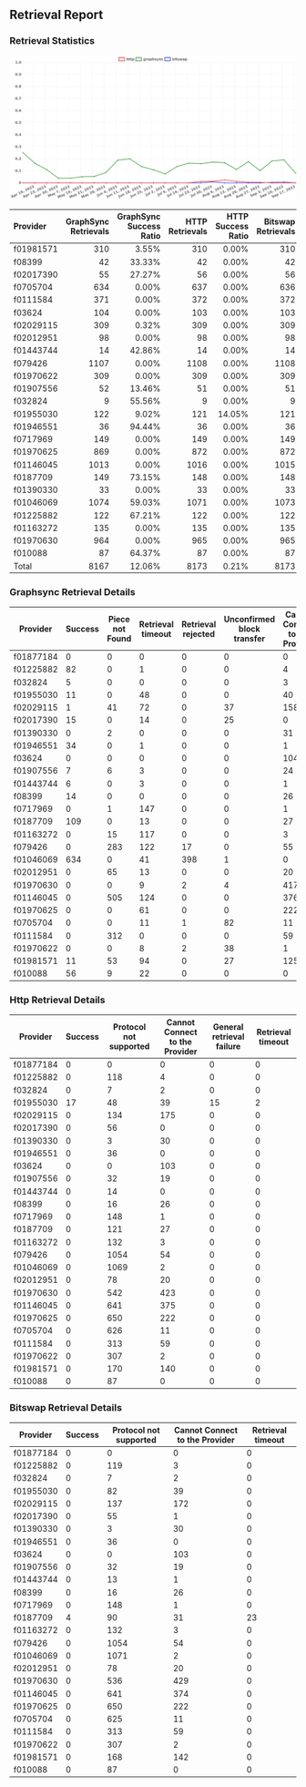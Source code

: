 ## Retrieval Report
### Retrieval Statistics
<img src="https://raw.githubusercontent.com/data-preservation-programs/filplus-checker-assets/main/filecoin-project/filecoin-plus-large-datasets/issues/1529/1695109068092.png"/>

| Provider  | GraphSync Retrievals | GraphSync Success Ratio | HTTP Retrievals | HTTP Success Ratio | Bitswap Retrievals | Bitswap Success Ratio |
| :-------- | -------------------: | ----------------------: | --------------: | -----------------: | -----------------: | --------------------: |
| f01981571 |                  310 |                   3.55% |             310 |              0.00% |                310 |                 0.00% |
| f08399    |                   42 |                  33.33% |              42 |              0.00% |                 42 |                 0.00% |
| f02017390 |                   55 |                  27.27% |              56 |              0.00% |                 56 |                 0.00% |
| f0705704  |                  634 |                   0.00% |             637 |              0.00% |                636 |                 0.00% |
| f0111584  |                  371 |                   0.00% |             372 |              0.00% |                372 |                 0.00% |
| f03624    |                  104 |                   0.00% |             103 |              0.00% |                103 |                 0.00% |
| f02029115 |                  309 |                   0.32% |             309 |              0.00% |                309 |                 0.00% |
| f02012951 |                   98 |                   0.00% |              98 |              0.00% |                 98 |                 0.00% |
| f01443744 |                   14 |                  42.86% |              14 |              0.00% |                 14 |                 0.00% |
| f079426   |                 1107 |                   0.00% |            1108 |              0.00% |               1108 |                 0.00% |
| f01970622 |                  309 |                   0.00% |             309 |              0.00% |                309 |                 0.00% |
| f01907556 |                   52 |                  13.46% |              51 |              0.00% |                 51 |                 0.00% |
| f032824   |                    9 |                  55.56% |               9 |              0.00% |                  9 |                 0.00% |
| f01955030 |                  122 |                   9.02% |             121 |             14.05% |                121 |                 0.00% |
| f01946551 |                   36 |                  94.44% |              36 |              0.00% |                 36 |                 0.00% |
| f0717969  |                  149 |                   0.00% |             149 |              0.00% |                149 |                 0.00% |
| f01970625 |                  869 |                   0.00% |             872 |              0.00% |                872 |                 0.00% |
| f01146045 |                 1013 |                   0.00% |            1016 |              0.00% |               1015 |                 0.00% |
| f0187709  |                  149 |                  73.15% |             148 |              0.00% |                148 |                 2.70% |
| f01390330 |                   33 |                   0.00% |              33 |              0.00% |                 33 |                 0.00% |
| f01046069 |                 1074 |                  59.03% |            1071 |              0.00% |               1073 |                 0.00% |
| f01225882 |                  122 |                  67.21% |             122 |              0.00% |                122 |                 0.00% |
| f01163272 |                  135 |                   0.00% |             135 |              0.00% |                135 |                 0.00% |
| f01970630 |                  964 |                   0.00% |             965 |              0.00% |                965 |                 0.00% |
| f010088   |                   87 |                  64.37% |              87 |              0.00% |                 87 |                 0.00% |
| Total     |                 8167 |                  12.06% |            8173 |              0.21% |               8173 |                 0.05% |

### Graphsync Retrieval Details
| Provider  | Success | Piece not Found | Retrieval timeout | Retrieval rejected | Unconfirmed block transfer | Cannot Connect to the Provider | General retrieval failure | Retrieval not free | Provider not online | Retrieval throttled |
| --------- | ------- | --------------- | ----------------- | ------------------ | -------------------------- | ------------------------------ | ------------------------- | ------------------ | ------------------- | ------------------- |
| f01877184 | 0       | 0               | 0                 | 0                  | 0                          | 0                              | 0                         | 0                  | 0                   | 0                   |
| f01225882 | 82      | 0               | 1                 | 0                  | 0                          | 4                              | 23                        | 12                 | 0                   | 0                   |
| f032824   | 5       | 0               | 0                 | 0                  | 0                          | 3                              | 1                         | 0                  | 0                   | 0                   |
| f01955030 | 11      | 0               | 48                | 0                  | 0                          | 40                             | 0                         | 0                  | 23                  | 0                   |
| f02029115 | 1       | 41              | 72                | 0                  | 37                         | 158                            | 0                         | 0                  | 0                   | 0                   |
| f02017390 | 15      | 0               | 14                | 0                  | 25                         | 0                              | 1                         | 0                  | 0                   | 0                   |
| f01390330 | 0       | 2               | 0                 | 0                  | 0                          | 31                             | 0                         | 0                  | 0                   | 0                   |
| f01946551 | 34      | 0               | 1                 | 0                  | 0                          | 1                              | 0                         | 0                  | 0                   | 0                   |
| f03624    | 0       | 0               | 0                 | 0                  | 0                          | 104                            | 0                         | 0                  | 0                   | 0                   |
| f01907556 | 7       | 6               | 3                 | 0                  | 0                          | 24                             | 12                        | 0                  | 0                   | 0                   |
| f01443744 | 6       | 0               | 3                 | 0                  | 0                          | 1                              | 4                         | 0                  | 0                   | 0                   |
| f08399    | 14      | 0               | 0                 | 0                  | 0                          | 26                             | 0                         | 0                  | 0                   | 2                   |
| f0717969  | 0       | 1               | 147               | 0                  | 0                          | 1                              | 0                         | 0                  | 0                   | 0                   |
| f0187709  | 109     | 0               | 13                | 0                  | 0                          | 27                             | 0                         | 0                  | 0                   | 0                   |
| f01163272 | 0       | 15              | 117               | 0                  | 0                          | 3                              | 0                         | 0                  | 0                   | 0                   |
| f079426   | 0       | 283             | 122               | 17                 | 0                          | 55                             | 0                         | 630                | 0                   | 0                   |
| f01046069 | 634     | 0               | 41                | 398                | 1                          | 0                              | 0                         | 0                  | 0                   | 0                   |
| f02012951 | 0       | 65              | 13                | 0                  | 0                          | 20                             | 0                         | 0                  | 0                   | 0                   |
| f01970630 | 0       | 0               | 9                 | 2                  | 4                          | 417                            | 0                         | 0                  | 532                 | 0                   |
| f01146045 | 0       | 505             | 124               | 0                  | 0                          | 376                            | 8                         | 0                  | 0                   | 0                   |
| f01970625 | 0       | 0               | 61                | 0                  | 0                          | 222                            | 0                         | 0                  | 586                 | 0                   |
| f0705704  | 0       | 0               | 11                | 1                  | 82                         | 11                             | 1                         | 327                | 201                 | 0                   |
| f0111584  | 0       | 312             | 0                 | 0                  | 0                          | 59                             | 0                         | 0                  | 0                   | 0                   |
| f01970622 | 0       | 0               | 8                 | 2                  | 38                         | 1                              | 0                         | 0                  | 260                 | 0                   |
| f01981571 | 11      | 53              | 94                | 0                  | 27                         | 125                            | 0                         | 0                  | 0                   | 0                   |
| f010088   | 56      | 9               | 22                | 0                  | 0                          | 0                              | 0                         | 0                  | 0                   | 0                   |

### Http Retrieval Details
| Provider  | Success | Protocol not supported | Cannot Connect to the Provider | General retrieval failure | Retrieval timeout |
| --------- | ------- | ---------------------- | ------------------------------ | ------------------------- | ----------------- |
| f01877184 | 0       | 0                      | 0                              | 0                         | 0                 |
| f01225882 | 0       | 118                    | 4                              | 0                         | 0                 |
| f032824   | 0       | 7                      | 2                              | 0                         | 0                 |
| f01955030 | 17      | 48                     | 39                             | 15                        | 2                 |
| f02029115 | 0       | 134                    | 175                            | 0                         | 0                 |
| f02017390 | 0       | 56                     | 0                              | 0                         | 0                 |
| f01390330 | 0       | 3                      | 30                             | 0                         | 0                 |
| f01946551 | 0       | 36                     | 0                              | 0                         | 0                 |
| f03624    | 0       | 0                      | 103                            | 0                         | 0                 |
| f01907556 | 0       | 32                     | 19                             | 0                         | 0                 |
| f01443744 | 0       | 14                     | 0                              | 0                         | 0                 |
| f08399    | 0       | 16                     | 26                             | 0                         | 0                 |
| f0717969  | 0       | 148                    | 1                              | 0                         | 0                 |
| f0187709  | 0       | 121                    | 27                             | 0                         | 0                 |
| f01163272 | 0       | 132                    | 3                              | 0                         | 0                 |
| f079426   | 0       | 1054                   | 54                             | 0                         | 0                 |
| f01046069 | 0       | 1069                   | 2                              | 0                         | 0                 |
| f02012951 | 0       | 78                     | 20                             | 0                         | 0                 |
| f01970630 | 0       | 542                    | 423                            | 0                         | 0                 |
| f01146045 | 0       | 641                    | 375                            | 0                         | 0                 |
| f01970625 | 0       | 650                    | 222                            | 0                         | 0                 |
| f0705704  | 0       | 626                    | 11                             | 0                         | 0                 |
| f0111584  | 0       | 313                    | 59                             | 0                         | 0                 |
| f01970622 | 0       | 307                    | 2                              | 0                         | 0                 |
| f01981571 | 0       | 170                    | 140                            | 0                         | 0                 |
| f010088   | 0       | 87                     | 0                              | 0                         | 0                 |

### Bitswap Retrieval Details
| Provider  | Success | Protocol not supported | Cannot Connect to the Provider | Retrieval timeout |
| --------- | ------- | ---------------------- | ------------------------------ | ----------------- |
| f01877184 | 0       | 0                      | 0                              | 0                 |
| f01225882 | 0       | 119                    | 3                              | 0                 |
| f032824   | 0       | 7                      | 2                              | 0                 |
| f01955030 | 0       | 82                     | 39                             | 0                 |
| f02029115 | 0       | 137                    | 172                            | 0                 |
| f02017390 | 0       | 55                     | 1                              | 0                 |
| f01390330 | 0       | 3                      | 30                             | 0                 |
| f01946551 | 0       | 36                     | 0                              | 0                 |
| f03624    | 0       | 0                      | 103                            | 0                 |
| f01907556 | 0       | 32                     | 19                             | 0                 |
| f01443744 | 0       | 13                     | 1                              | 0                 |
| f08399    | 0       | 16                     | 26                             | 0                 |
| f0717969  | 0       | 148                    | 1                              | 0                 |
| f0187709  | 4       | 90                     | 31                             | 23                |
| f01163272 | 0       | 132                    | 3                              | 0                 |
| f079426   | 0       | 1054                   | 54                             | 0                 |
| f01046069 | 0       | 1071                   | 2                              | 0                 |
| f02012951 | 0       | 78                     | 20                             | 0                 |
| f01970630 | 0       | 536                    | 429                            | 0                 |
| f01146045 | 0       | 641                    | 374                            | 0                 |
| f01970625 | 0       | 650                    | 222                            | 0                 |
| f0705704  | 0       | 625                    | 11                             | 0                 |
| f0111584  | 0       | 313                    | 59                             | 0                 |
| f01970622 | 0       | 307                    | 2                              | 0                 |
| f01981571 | 0       | 168                    | 142                            | 0                 |
| f010088   | 0       | 87                     | 0                              | 0                 |
